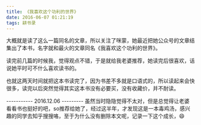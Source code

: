 ```yaml
---
title: 《我喜欢这个功利的世界》
date: 2016-06-07 01:21:19
tags: 耕书录
---
```


大概就是读了这么一篇同名的文章，所以关注了咪蒙，她最近把她公众号的文章结集出了本书，名字就和最火的文章同名《我喜欢这个功利的世界》。

<!--more-->

读完前几篇的时候我，觉得观点不错，于是就给我老婆推荐，她读完后很喜欢，话说她平时可不什么喜欢读书的。

也就这两天时间就把这本书读完了，因为书差不多就是口语式的，所以读起来会快很多，读完以后突然觉得其实这本书没有必要买，没有收藏价，并不耐读。


-----------  2016.12.06  ---------
虽然当时隐隐觉得不太对，但是总觉得让老婆看看书也挺好的吧，so推荐给她了，经过这半年，才发现这是一本毒鸡汤，感兴趣的同学去知乎搜搜咯，至于为什么没有删除本文呢，记录一下这个成长，😄



